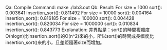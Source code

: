Qa:
	Compile Command:
		make
		./lab3.out
Qb:
	Result:
		For size = 1000       sort(): 0.003641    insertion_sort(): 0.811492
		For size = 10000      sort(): 0.004164    insertion_sort(): 0.816185
		For size = 100000     sort(): 0.004428    insertion_sort(): 0.820034
		For size = 1000000    sort(): 0.010834    insertion_sort(): 0.843773
	Explanation:
		差異點是：sort()的時間複雜度O(nlogn)比insertion_sort()的O(n^2)來的小，所以sort()的時間成長幅度比insertion_sort()來的小，且差距隨著size而增加。
		
